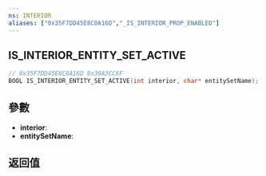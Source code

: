 ```yaml
---
ns: INTERIOR
aliases: ["0x35F7DD45E8C0A16D","_IS_INTERIOR_PROP_ENABLED"]
---
```

## IS_INTERIOR_ENTITY_SET_ACTIVE

```c
// 0x35F7DD45E8C0A16D 0x39A3CC6F
BOOL IS_INTERIOR_ENTITY_SET_ACTIVE(int interior, char* entitySetName);
```


## 參數
* **interior**: 
* **entitySetName**: 

## 返回值
